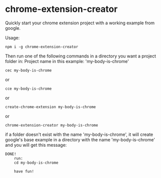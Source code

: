 # chrome-extension-creator

Quickly start your chrome extension project with a working example from google.

Usage:

    npm i -g chrome-extension-creator

Then run one of the following commands in a directory you want a project folder in:
Project name in this example: 'my-body-is-chrome'

    cec my-body-is-chrome

or

    cce my-body-is-chrome

or

    create-chrome-extension my-body-is-chrome

or

    chrome-extension-creator my-body-is-chrome

if a folder doesn't exist with the name 'my-body-is-chrome', it will create google's base example in a directory with the name 'my-body-is-chrome' and you will get this message:

    DONE!
        run:
        cd my-body-is-chrome

        have fun!
      
